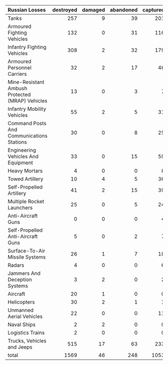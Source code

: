 | Russian Losses                                   |   destroyed |   damaged |   abandoned |   captured |   total |
|:-------------------------------------------------|------------:|----------:|------------:|-----------:|--------:|
| Tanks                                            |         257 |         9 |          39 |        201 |     506 |
| Armoured Fighting Vehicles                       |         132 |         0 |          31 |        116 |     279 |
| Infantry Fighting Vehicles                       |         308 |         2 |          32 |        179 |     521 |
| Armoured Personnel Carriers                      |          32 |         2 |          17 |         46 |      97 |
| Mine-Resistant Ambush Protected  (MRAP) Vehicles |          13 |         0 |           3 |          7 |      23 |
| Infantry Mobility Vehicles                       |          55 |         2 |           5 |         31 |      93 |
| Command Posts And Communications Stations        |          30 |         0 |           8 |         25 |      63 |
| Engineering Vehicles And Equipment               |          33 |         0 |          15 |         59 |     107 |
| Heavy Mortars                                    |           4 |         0 |           0 |          8 |      12 |
| Towed Artillery                                  |          10 |         4 |           5 |         36 |      55 |
| Self-Propelled Artillery                         |          41 |         2 |          15 |         39 |      97 |
| Multiple Rocket Launchers                        |          25 |         0 |           5 |         24 |      54 |
| Anti-Aircraft Guns                               |           0 |         0 |           0 |          4 |       4 |
| Self-Propelled Anti-Aircraft Guns                |           5 |         0 |           2 |          7 |      14 |
| Surface-To-Air Missile Systems                   |          26 |         1 |           7 |         18 |      52 |
| Radars                                           |           4 |         0 |           0 |          6 |      10 |
| Jammers And Deception Systems                    |           3 |         2 |           0 |          2 |       7 |
| Aircraft                                         |          20 |         1 |           0 |          0 |      21 |
| Helicopters                                      |          30 |         2 |           1 |          1 |      34 |
| Unmanned Aerial Vehicles                         |          22 |         0 |           0 |         11 |      33 |
| Naval Ships                                      |           2 |         2 |           0 |          0 |       4 |
| Logistics Trains                                 |           2 |         0 |           0 |          0 |       2 |
| Trucks, Vehicles and Jeeps                       |         515 |        17 |          63 |        233 |     828 |
| total                                            |        1569 |        46 |         248 |       1053 |    2916 |